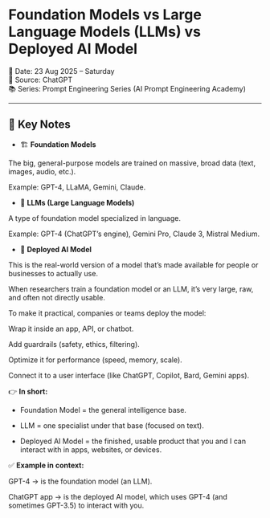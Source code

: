 # Foundation Models vs Large Language Models (LLMs) vs Deployed AI Model

📅 Date: 23 Aug 2025 – Saturday  
🎯 Source: ChatGPT  
📚 Series: Prompt Engineering Series (AI Prompt Engineering Academy)


---

## 🔑 Key Notes
- 🏗️ **Foundation Models**

The big, general-purpose models are trained on massive, broad data (text, images, audio, etc.).

Example: GPT-4, LLaMA, Gemini, Claude.

- 📖 **LLMs (Large Language Models)**

A type of foundation model specialized in language.

Example: GPT-4 (ChatGPT’s engine), Gemini Pro, Claude 3, Mistral Medium.

- 🚀 **Deployed AI Model**

This is the real-world version of a model that’s made available for people or businesses to actually use.

When researchers train a foundation model or an LLM, it’s very large, raw, and often not directly usable.

To make it practical, companies or teams deploy the model:

Wrap it inside an app, API, or chatbot.

Add guardrails (safety, ethics, filtering).

Optimize it for performance (speed, memory, scale).

Connect it to a user interface (like ChatGPT, Copilot, Bard, Gemini apps).

👉 **In short:**

- Foundation Model = the general intelligence base.

- LLM = one specialist under that base (focused on text).

- Deployed AI Model = the finished, usable product that you and I can interact with in apps, websites, or devices.

✅ **Example in context:**

GPT-4 → is the foundation model (an LLM).

ChatGPT app → is the deployed AI model, which uses GPT-4 (and sometimes GPT-3.5) to interact with you.